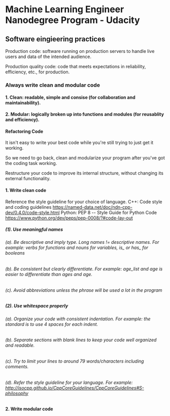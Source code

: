 # Machine Learning Engineer Nanodegree Program - Udacity

## Software eingieering practices

Production code: software running on production servers to handle live users and data of the intended audience. 

Production quality code: code that meets expectations in reliability, efficiency, etc., for production.

### Always write clean and modular code

#### 1. Clean: readable, simple and consise (for collaboration and maintainability).
#### 2. Modular: logically broken up into functions and modules (for reusablity and efficiency).

#### Refactoring Code

It isn't easy to write your best code while you're still trying to just get it working. 

So we need to go back, clean and modularize your program after you've got the coding task working. 

Restructure your code to improve its internal structure, without changing its external functionality.

#### 1. Write clean code

Reference the style guideline for your choice of language. 
C++: Code style and coding guidelines https://named-data.net/doc/ndn-cpp-dev/0.4.0/code-style.html
Python: PEP 8 -- Style Guide for Python Code https://www.python.org/dev/peps/pep-0008/?#code-lay-out

##### (1). Use meaningful names

###### (a). Be descriptive and imply type. Long names != descriptive names. For example: verbs for functions and nouns for variables, is_ or has_ for booleans
###### (b). Be consistent but clearly differentiate. For example: age_list and age is easier to differentiate than ages and age.
###### (c). Avoid abbreviations unless the phrase will be used a lot in the program

##### (2). Use whitespace properly
###### (a). Organize your code with consistent indentation. For example: the standard is to use 4 spaces for each indent.
###### (b). Separate sections with blank lines to keep your code well organized and readable.
###### (c). Try to limit your lines to around 79 words/characters including comments.
###### (d). Refer the style guideline for your language. For example: http://isocpp.github.io/CppCoreGuidelines/CppCoreGuidelines#S-philosophy

#### 2. Write modular code



